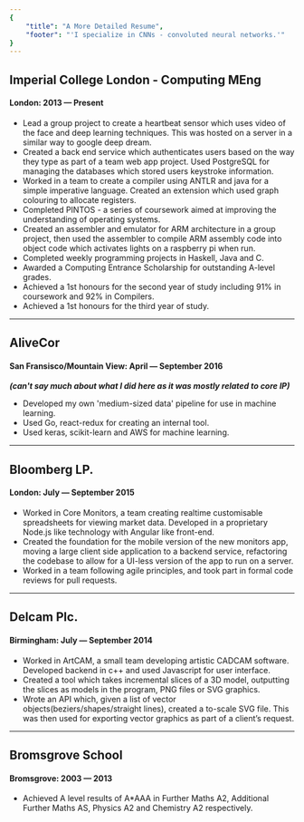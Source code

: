```yaml
---
{
    "title": "A More Detailed Resume",
    "footer": "'I specialize in CNNs - convoluted neural networks.'"
}
---
```


## Imperial College London - Computing MEng  
#### London: 2013 — Present
* Lead a group project to create a heartbeat sensor which uses video of the face and deep learning techniques. This was hosted on a server in a similar way to google deep dream.
* Created a back end service which authenticates users based on the way they type as part of a team web app project. Used PostgreSQL for managing the databases which stored users keystroke information.
* Worked in a team to create a compiler using ANTLR and java for a simple imperative language. Created an extension which used graph colouring to allocate registers.
* Completed PINTOS - a series of coursework aimed at improving the understanding of operating systems.
* Created an assembler and emulator for ARM architecture in a group project, then used the assembler to compile ARM assembly code into object code which activates lights on a raspberry pi when run.
* Completed weekly programming projects in Haskell, Java and C.
* Awarded a Computing Entrance Scholarship for outstanding A-level grades.
* Achieved a 1st honours for the second year of study including 91% in coursework and 92% in Compilers.
* Achieved a 1st honours for the third year of study.

---

## AliveCor
#### San Fransisco/Mountain View: April — September 2016
***(can't say much about what I did here as it was mostly related to core IP)***
* Developed my own 'medium-sized data' pipeline for use in machine learning.
* Used Go, react-redux for creating an internal tool.
* Used keras, scikit-learn and AWS for machine learning.

---

## Bloomberg LP.  
#### London: July — September 2015
* Worked in Core Monitors, a team creating realtime customisable spreadsheets for viewing market data. Developed in a proprietary Node.js like technology with Angular like front-end.
* Created the foundation for the mobile version of the new monitors app, moving a large client side application to a backend service, refactoring the codebase to allow for a UI-less version of the app to run on a server.
* Worked in a team following agile principles, and took part in formal code reviews for pull requests.

---

## Delcam Plc.  
#### Birmingham: July — September 2014
* Worked in ArtCAM, a small team developing artistic CADCAM software. Developed backend in c++ and used Javascript for user interface.
* Created a tool which takes incremental slices of a 3D model, outputting the slices as models in the program, PNG files or SVG graphics.
* Wrote an API which, given a list of vector objects(beziers/shapes/straight lines), created a to-scale SVG file. This was then used for exporting vector graphics as part of a client’s request.

---

## Bromsgrove School  
#### Bromsgrove: 2003 — 2013
* Achieved A level results of A*AAA in Further Maths A2, Additional Further Maths AS, Physics A2 and Chemistry A2 respectively.
